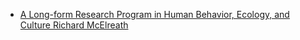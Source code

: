 * [A Long-form Research Program in Human Behavior, Ecology, and Culture
Richard McElreath](http://www.eva.mpg.de/fileadmin/content_files/staff/richard_mcelreath/pdf/HBEC_whitepaper.pdf) 
